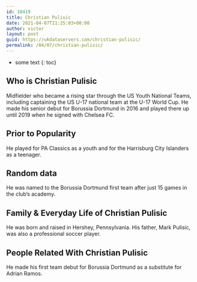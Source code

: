 ```yaml
---
id: 18419
title: Christian Pulisic
date: 2021-04-07T21:25:03+00:00
author: victor
layout: post
guid: https://ukdataservers.com/christian-pulisic/
permalink: /04/07/christian-pulisic/
---
```


* some text
{: toc}


## Who is Christian Pulisic



Midfielder who became a rising star through the US Youth National Teams, including captaining the US U-17 national team at the U-17 World Cup. He made his senior debut for Borussia Dortmund in 2016 and played there up until 2019 when he signed with Chelsea FC.

                
                
                
## Prior to Popularity



He played for PA Classics as a youth and for the Harrisburg City Islanders as a teenager.

                
                
                
## Random data



He was named to the Borussia Dortmund first team after just 15 games in the club&#8217;s academy.

                
                
                
## Family & Everyday Life of Christian Pulisic



He was born and raised in Hershey, Pennsylvania. His father, Mark Pulisic, was also a professional soccer player.

                
                
                
## People Related With Christian Pulisic



He made his first team debut for Borussia Dortmund as a substitute for Adrian Ramos.

                
              
            
          
          
          